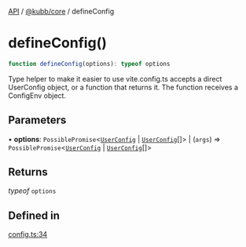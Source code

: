 [API](../../../packages.md) / [@kubb/core](../index.md) / defineConfig

# defineConfig()

```ts
function defineConfig(options): typeof options
```

Type helper to make it easier to use vite.config.ts accepts a direct UserConfig object, or a function that returns it. The function receives a ConfigEnv object.

## Parameters

• **options**: `PossiblePromise`\<[`UserConfig`](../type-aliases/UserConfig.md) \| [`UserConfig`](../type-aliases/UserConfig.md)[]\> \| (`args`) => `PossiblePromise`\<[`UserConfig`](../type-aliases/UserConfig.md) \| [`UserConfig`](../type-aliases/UserConfig.md)[]\>

## Returns

*typeof* `options`

## Defined in

[config.ts:34](https://github.com/kubb-project/kubb/blob/7f30045af96d8c89b6cda0a30f7535f095a0cb45/packages/core/src/config.ts#L34)
